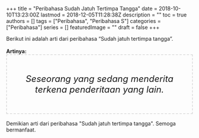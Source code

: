 +++
title = "Peribahasa Sudah Jatuh Tertimpa Tangga"
date = 2018-10-10T13:23:00Z
lastmod = 2018-12-05T11:28:38Z
description = ""
toc = true
authors = []
tags = ["Peribahasa", "Peribahasa S"]
categories = ["Peribahasa"]
series = []
featuredImage = ""
draft = false
+++

<div dir="ltr" style="text-align: left;" trbidi="on">Berikut ini adalah arti dari peribahasa “Sudah jatuh tertimpa tangga”.<br /><br /><div style="text-align: justify;"><b>Artinya:</b></div><div style="border: 2px dashed #ddd; font-size: 24px; height: auto; margin: 0 auto; padding: 50px; text-align: center; width: auto;"><i>Seseorang yang sedang menderita terkena penderitaan yang lain.</i></div><br />Demikian arti dari peribahasa "Sudah jatuh tertimpa tangga". Semoga bermanfaat.</div>
